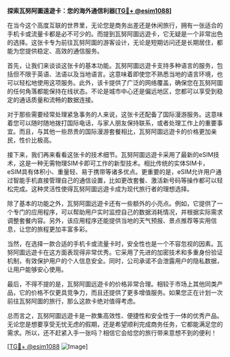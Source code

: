 **探索瓦努阿圖遠遊卡：您的海外通信利器[[TG💪+ @esim1088](https://t.me/s/esim1088)]**

在当今这个高度互联的世界里，无论您是商务出差还是休闲旅行，拥有一张适合的手机卡或流量卡都是必不可少的。而提到瓦努阿圖远遊卡，它无疑是一个非常出色的选择。这张卡专为前往瓦努阿圖的游客设计，无论是短期访问还是长期居住，都能为您提供稳定、高效的通信服务。

首先，让我们来谈谈这张卡的基本功能。瓦努阿圖远遊卡支持多种语言的服务，包括但不限于英语、法语以及当地语言。这意味着即使您不熟悉当地的语言环境，也可以轻松地使用这项服务。此外，该卡提供了广泛的网络覆盖，确保您在瓦努阿圖的任何角落都能保持在线状态。不论是城市中心还是偏远地区，您都可以享受到稳定的通话质量和流畅的数据连接。

对于那些需要经常处理紧急事务的人来说，这张卡还配备了国际漫游服务。这意味着您可以随时随地拨打国际电话，与家人朋友保持联系，或者处理工作上的重要事宜。而且，与其他一些昂贵的国际漫游套餐相比，瓦努阿圖远遊卡的价格更加亲民，性价比极高。

接下来，我们再来看看这张卡的技术细节。瓦努阿圖远遊卡采用了最新的eSIM技术，这是一种无需物理SIM卡即可工作的新型技术。相比传统的实体SIM卡，eSIM具有体积小、重量轻、易于携带等诸多优点。更重要的是，eSIM允许用户通过智能手机直接管理自己的通信设置，比如更改套餐、激活新号码等操作都可以轻松完成。这种灵活性使得瓦努阿圖远遊卡成为现代旅行者的理想选择。

除了基本的功能之外，瓦努阿圖远遊卡还有一些额外的小亮点。例如，它提供了一个专门的应用程序，可以帮助用户实时监控自己的数据消耗情况，并根据实际需求调整套餐内容。另外，该应用程序还能提供当地的天气预报、景点推荐等实用信息，让您的旅程更加丰富多彩。

当然，在选择一款合适的手机卡或流量卡时，安全性也是一个不容忽视的因素。瓦努阿圖远遊卡在这方面表现得非常优秀。它采用了先进的加密技术和多重身份验证机制，有效保护用户的个人信息安全。同时，公司承诺不会泄露用户的隐私数据，让用户能够安心使用。

最后，不得不提的是，瓦努阿圖远遊卡的价格非常合理。相较于市场上其他同类产品，它的价格不仅更具竞争力，而且还提供了更多增值服务。如果您正在计划一次前往瓦努阿圖的旅行，那么这款卡绝对值得考虑。

总而言之，瓦努阿圖远遊卡是一款集高效性、便捷性和安全性于一体的优秀产品。无论您是想要享受无忧无虑的假期，还是希望顺利完成商务任务，它都能满足您的需求。所以，还不赶紧入手一张吗？相信它会给您的旅行带来意想不到的便利！

[[TG💪+ @esim1088](https://t.me/s/esim1088) ![Image](https://i.postimg.cc/4NQfJmqS/Snipaste-2025-05-13-00-14-12.png)]